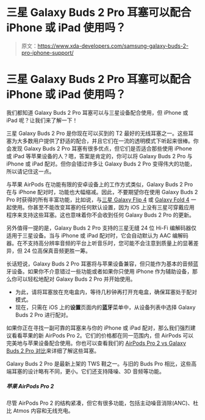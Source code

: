 # 三星 Galaxy Buds 2 Pro 耳塞可以配合 iPhone 或 iPad 使用吗？

> 原文：<https://www.xda-developers.com/samsung-galaxy-buds-2-pro-iphone-support/>

# 三星 Galaxy Buds 2 Pro 耳塞可以配合 iPhone 或 iPad 使用吗？

我们都知道 Galaxy Buds 2 Pro 耳塞可以与三星设备配合使用，但 iPhone 或 iPad 呢？让我们来了解一下！

三星 Galaxy Buds 2 Pro 是你现在可以买到的 T2 最好的无线耳塞之一。这些耳塞为大多数用户提供了舒适的配合，并且它们在一流的透明模式下听起来很棒。你会发现 Galaxy Buds 2 Pro 耳塞有很多优点，但它们是否适合那些使用 iPhone 或 iPad 等苹果设备的人？嗯，答案是肯定的，你可以将 Galaxy Buds 2 Pro 与 iPhone 或 iPad 配对。但你会错过许多让 Galaxy Buds 2 Pro 变得伟大的功能，所以请记住这一点。

与苹果 AirPods 在功能有限的安卓设备上的工作方式类似，Galaxy Buds 2 Pro 在与 iPhone 配对时，功能也大幅缩减。因此，不要期望你在使用 Galaxy Buds 2 Pro 时获得的所有丰富功能，比如说，与[三星 Galaxy Flip 4](https://www.xda-developers.com/samsung-galaxy-z-flip-4-review/) 或 [Galaxy Fold 4](https://www.xda-developers.com/samsung-galaxy-z-fold-4-review/) 一起使用。你甚至不能改变耳塞的任何默认设置，因为 iOS 上没有三星可穿戴应用程序来支持这些耳塞。这也意味着你不会收到任何 Galaxy Buds 2 Pro 的更新。

另外值得一提的是，Galaxy Buds 2 Pro 支持的三星无缝 24 位 Hi-Fi 编解码器仅适用于三星设备。当与 iPhone 或 iPad 配对时，它会自动默认为 AAC 编解码器。在不支持高分辨率音频的平台上听音乐时，您可能不会注意到质量上的显著差异，但 24 位高保真音频更胜一筹。

长话短说，Galaxy Buds 2 Pro 耳塞将与苹果设备兼容，但只能作为基本的音频蓝牙设备。如果你不介意错过一些功能或者如果你只使用 iPhone 作为辅助设备，那么你可以轻松地配对 Galaxy Buds 2 Pro 并开始使用。

*   为此，请将耳塞放在充电盒内，等待几秒钟再打开充电盒，确保耳塞处于配对模式。
*   现在，只需在 iOS 上的**设置**页面内的**蓝牙**菜单中，从设备列表中选择 Galaxy Buds 2 Pro 进行配对。

如果你正在寻找一副可靠的耳塞来与你的 iPhone 或 iPad 配对，那么我们强烈建议看看苹果的新 AirPods Pro 2。它们的价格都在同一范围内，但 AirPods 可以完美地与苹果设备配合使用。你也可以查看我们的 [AirPods Pro 2 vs Galaxy Buds 2 Pro 对比](https://www.xda-developers.com/apple-airpods-pro-2-vs-samsung-galaxy-buds-2-pro/)来详细了解这些耳塞。

Galaxy Buds 2 Pro 是最新上架的 TWS 鞋之一。与旧的 Buds Pro 相比，这些高端耳塞的设计略有不同，更小。它们还支持降噪、3D 音频等功能。

##### 苹果 AirPods Pro 2

尽管 AirPods Pro 2 的结构紧凑，但它有很多功能，包括主动噪音消除(ANC)、杜比 Atmos 内容和无线充电。